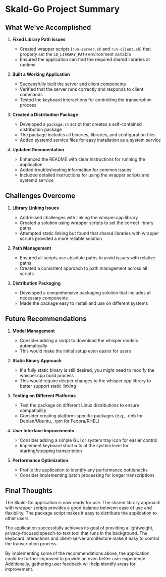 # Skald-Go Project Summary

## What We've Accomplished

1. **Fixed Library Path Issues**
   - Created wrapper scripts (`run-server.sh` and `run-client.sh`) that properly set the `LD_LIBRARY_PATH` environment variable
   - Ensured the application can find the required shared libraries at runtime

2. **Built a Working Application**
   - Successfully built the server and client components
   - Verified that the server runs correctly and responds to client commands
   - Tested the keyboard interactions for controlling the transcription process

3. **Created a Distribution Package**
   - Developed a `package.sh` script that creates a self-contained distribution package
   - The package includes all binaries, libraries, and configuration files
   - Added systemd service files for easy installation as a system service

4. **Updated Documentation**
   - Enhanced the README with clear instructions for running the application
   - Added troubleshooting information for common issues
   - Included detailed instructions for using the wrapper scripts and systemd service

## Challenges Overcome

1. **Library Linking Issues**
   - Addressed challenges with linking the whisper.cpp library
   - Created a solution using wrapper scripts to set the correct library paths
   - Attempted static linking but found that shared libraries with wrapper scripts provided a more reliable solution

2. **Path Management**
   - Ensured all scripts use absolute paths to avoid issues with relative paths
   - Created a consistent approach to path management across all scripts

3. **Distribution Packaging**
   - Developed a comprehensive packaging solution that includes all necessary components
   - Made the package easy to install and use on different systems

## Future Recommendations

1. **Model Management**
   - Consider adding a script to download the whisper models automatically
   - This would make the initial setup even easier for users

2. **Static Binary Approach**
   - If a fully static binary is still desired, you might need to modify the whisper.cpp build process
   - This would require deeper changes to the whisper.cpp library to better support static linking

3. **Testing on Different Platforms**
   - Test the package on different Linux distributions to ensure compatibility
   - Consider creating platform-specific packages (e.g., .deb for Debian/Ubuntu, .rpm for Fedora/RHEL)

4. **User Interface Improvements**
   - Consider adding a simple GUI or system tray icon for easier control
   - Implement keyboard shortcuts at the system level for starting/stopping transcription

5. **Performance Optimization**
   - Profile the application to identify any performance bottlenecks
   - Consider implementing batch processing for longer transcriptions

## Final Thoughts

The Skald-Go application is now ready for use. The shared library approach with wrapper scripts provides a good balance between ease of use and flexibility. The package script makes it easy to distribute the application to other users.

The application successfully achieves its goal of providing a lightweight, privacy-focused speech-to-text tool that runs in the background. The keyboard interactions and client-server architecture make it easy to control the transcription process.

By implementing some of the recommendations above, the application could be further improved to provide an even better user experience. Additionally, gathering user feedback will help identify areas for improvement. 